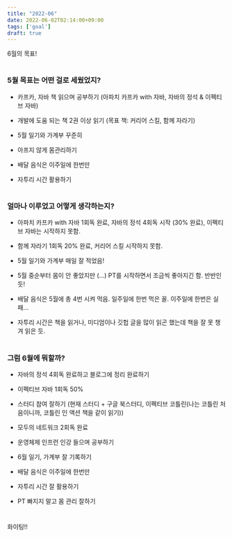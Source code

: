 ```yaml
---
title: "2022-06"
date: 2022-06-02T02:14:00+09:00
tags: ['goal']
draft: true
---
```

6월의 목표!
<!--more--> 

#
### 5월 목표는 어떤 걸로 세웠었지?
- 카프카, 자바 책 읽으며 공부하기 (아파치 카프카 with 자바, 자바의 정석 & 이펙티브 자바)

- 개발에 도움 되는 책 2권 이상 읽기 (목표 책: 커리어 스킬, 함께 자라기)

- 5월 일기와 가계부 꾸준히

- 아프지 않게 몸관리하기

- 배달 음식은 이주일에 한번만

- 자투리 시간 활용하기


#
### 얼마나 이루었고 어떻게 생각하는지?
- 아파치 카프카 with 자바 1회독 완료, 자바의 정석 4회독 시작 (30% 완료), 이펙티브 자바는 시작하지 못함.

- 함께 자라기 1회독 20% 완료, 커리어 스킬 시작하지 못함.

- 5월 일기와 가계부 매일 잘 적었음!

- 5월 중순부터 몸이 안 좋았지만 (...) PT를 시작하면서 조금씩 좋아지긴 함. 반반인듯!

- 배달 음식은 5월에 총 4번 시켜 먹음. 일주일에 한번 먹은 꼴. 이주일에 한번은 실패...

- 자투리 시간은 책을 읽거나, 미디엄이나 깃헙 글을 많이 읽곤 했는데 책을 잘 못 챙겨 읽은 듯.


#
### 그럼 6월에 뭐할까?
- 자바의 정석 4회독 완료하고 블로그에 정리 완료하기

- 이펙티브 자바 1회독 50%

- 스터디 참여 잘하기 (현재 스터디 + 구글 북스터디, 이펙티브 코틀린(나는 코틀린 처음이니까, 코틀린 인 액션 책을 같이 읽기))

- 모두의 네트워크 2회독 완료

- 운영체제 인프런 인강 들으며 공부하기

- 6월 일기, 가계부 잘 기록하기

- 배달 음식은 이주일에 한번만

- 자투리 시간 잘 활용하기

- PT 빠지지 말고 몸 관리 잘하기

#
화이팅!!